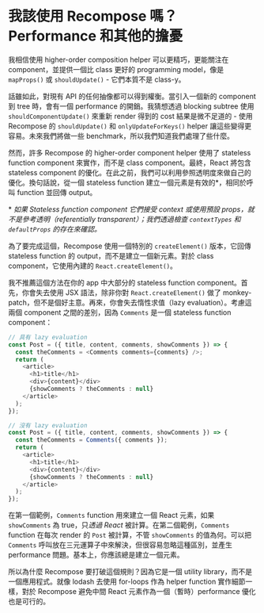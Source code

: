 # 我該使用 Recompose 嗎？Performance 和其他的擔憂

我相信使用 higher-order composition helper 可以更精巧，更能關注在 component，並提供一個比 class 更好的 programming model，像是 `mapProps()` 或 `shouldUpdate()` - 它們本質不是 class-y。

話雖如此，對現有 API 的任何抽像都可以得到權衡。當引入一個新的 component 到 tree 時，會有一個 performance 的開銷。我猜想透過 blocking subtree 使用 `shouldComponentUpdate()` 來重新 render 得到的 cost 結果是微不足道的 - 使用 Recompose 的 `shouldUpdate()` 和 `onlyUpdateForKeys()` helper 讓這些變得更容易。未來我們將做一些 benchmark，所以我們知道我們處理了些什麼。

然而，許多 Recompose 的 higher-order component helper 使用了 stateless function component 來實作，而不是 class component。最終，React 將包含 stateless component 的優化。在此之前，我們可以利用參照透明度來做自己的優化。換句話說，從一個 stateless function 建立一個元素是有效的*，相同於呼叫 function 並回傳 output。

\* *如果 Stateless function component 它們接受 context 或使用預設 props，就不是參考透明（referentially transparent）；我們透過檢查 `contextTypes` 和` defaultProps` 的存在來確認。*

為了要完成這個，Recompose 使用一個特別的 `createElement()` 版本，它回傳 stateless function 的 output，而不是建立一個新元素。對於 class component，它使用內建的 `React.createElement()`。

我不推薦這個方法在你的 app 中大部分的 stateless function component。首先，你會失去使用 JSX 語法，除非你對 `React.createElement()` 做了 monkey-patch，但不是個好主意。再來，你會失去惰性求值（lazy evaluation）。考慮這兩個 component 之間的差別，因為 `Comments` 是一個 stateless function component：

```js
// 具有 lazy evaluation
const Post = ({ title, content, comments, showComments }) => {
  const theComments = <Comments comments={comments} />;
  return (
    <article>
      <h1>title</h1>
      <div>{content}</div>
      {showComments ? theComments : null}
    </article>
  );
});

// 沒有 lazy evaluation
const Post = ({ title, content, comments, showComments }) => {
  const theComments = Comments({ comments });
  return (
    <article>
      <h1>title</h1>
      <div>{content}</div>
      {showComments ? theComments : null}
    </article>
  );
});
```

在第一個範例，`Comments` function 用來建立一個 React 元素，如果 `showComments` 為 true，只*透過 React* 被計算。在第二個範例，`Comments` function 在每次 render 的 `Post` 被計算，不管 `showComments` 的值為何。可以把 `Comments` 呼叫放在三元運算子中來解決，但很容易忽略這種區別，並產生 performance 問題。基本上，你應該總是建立一個元素。

所以為什麼 Recompose 要打破這個規則？因為它是一個 utility library，而不是一個應用程式。就像 lodash 去使用 for-loops 作為 helper function 實作細節一樣，對於 Recompose 避免中間 React 元素作為一個（暫時）performance 優化也是可行的。
